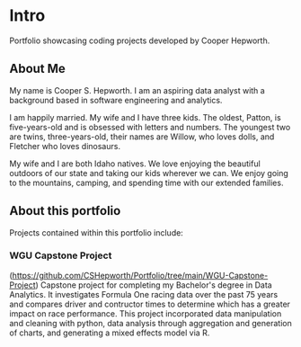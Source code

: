 # Intro
Portfolio showcasing coding projects developed by Cooper Hepworth.

## About Me
My name is Cooper S. Hepworth. I am an aspiring data analyst with a background based in software engineering and analytics.

I am happily married. My wife and I have three kids. The oldest, Patton, is five-years-old and is obsessed with letters and numbers. The youngest two are twins, three-years-old, their names are Willow, who loves dolls, and Fletcher who loves dinosaurs.

My wife and I are both Idaho natives. We love enjoying the beautiful outdoors of our state and taking our kids wherever we can. We enjoy going to the mountains, camping, and spending time with our extended families.

## About this portfolio
Projects contained within this portfolio include:

### WGU Capstone Project
(https://github.com/CSHepworth/Portfolio/tree/main/WGU-Capstone-Project)
Capstone project for completing my Bachelor's degree in Data Analytics. It investigates Formula One racing data over the past 75 years and compares driver and contructor times to determine which has a greater impact on race performance. This project incorporated data manipulation and cleaning with python, data analysis through aggregation and generation of charts, and generating a mixed effects model via R. 